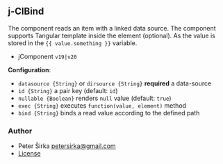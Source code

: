 ## j-ClBind

The component reads an item with a linked data source. The component supports Tangular template inside the element (optional). As the value is stored in the `{{ value.something }}` variable.

- jComponent `v19|v20`

__Configuration__:

- `datasource {String}` or `dirsource {String}` __required__ a data-source
- `id {String}` a pair key (default: `id`)
- `nullable {Boolean}` renders `null` value (default: `true`)
- `exec {String}` executes `function(value, element)` method
- `bind {String}` binds a read value according to the defined path

### Author

- Peter Širka <petersirka@gmail.com>
- [License](https://www.totaljs.com/license/)
